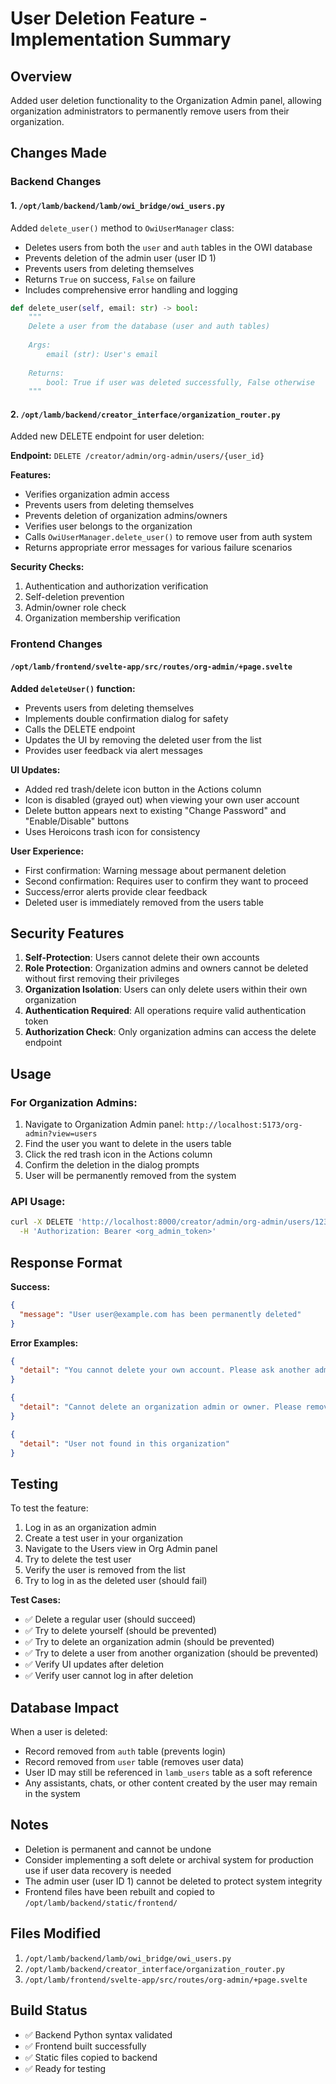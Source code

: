 # User Deletion Feature - Implementation Summary

## Overview
Added user deletion functionality to the Organization Admin panel, allowing organization administrators to permanently remove users from their organization.

## Changes Made

### Backend Changes

#### 1. `/opt/lamb/backend/lamb/owi_bridge/owi_users.py`
Added `delete_user()` method to `OwiUserManager` class:
- Deletes users from both the `user` and `auth` tables in the OWI database
- Prevents deletion of the admin user (user ID 1)
- Prevents users from deleting themselves
- Returns `True` on success, `False` on failure
- Includes comprehensive error handling and logging

```python
def delete_user(self, email: str) -> bool:
    """
    Delete a user from the database (user and auth tables)
    
    Args:
        email (str): User's email
        
    Returns:
        bool: True if user was deleted successfully, False otherwise
    """
```

#### 2. `/opt/lamb/backend/creator_interface/organization_router.py`
Added new DELETE endpoint for user deletion:

**Endpoint:** `DELETE /creator/admin/org-admin/users/{user_id}`

**Features:**
- Verifies organization admin access
- Prevents users from deleting themselves
- Prevents deletion of organization admins/owners
- Verifies user belongs to the organization
- Calls `OwiUserManager.delete_user()` to remove user from auth system
- Returns appropriate error messages for various failure scenarios

**Security Checks:**
1. Authentication and authorization verification
2. Self-deletion prevention
3. Admin/owner role check
4. Organization membership verification

### Frontend Changes

#### `/opt/lamb/frontend/svelte-app/src/routes/org-admin/+page.svelte`

**Added `deleteUser()` function:**
- Prevents users from deleting themselves
- Implements double confirmation dialog for safety
- Calls the DELETE endpoint
- Updates the UI by removing the deleted user from the list
- Provides user feedback via alert messages

**UI Updates:**
- Added red trash/delete icon button in the Actions column
- Icon is disabled (grayed out) when viewing your own user account
- Delete button appears next to existing "Change Password" and "Enable/Disable" buttons
- Uses Heroicons trash icon for consistency

**User Experience:**
- First confirmation: Warning message about permanent deletion
- Second confirmation: Requires user to confirm they want to proceed
- Success/error alerts provide clear feedback
- Deleted user is immediately removed from the users table

## Security Features

1. **Self-Protection**: Users cannot delete their own accounts
2. **Role Protection**: Organization admins and owners cannot be deleted without first removing their privileges
3. **Organization Isolation**: Users can only delete users within their own organization
4. **Authentication Required**: All operations require valid authentication token
5. **Authorization Check**: Only organization admins can access the delete endpoint

## Usage

### For Organization Admins:

1. Navigate to Organization Admin panel: `http://localhost:5173/org-admin?view=users`
2. Find the user you want to delete in the users table
3. Click the red trash icon in the Actions column
4. Confirm the deletion in the dialog prompts
5. User will be permanently removed from the system

### API Usage:

```bash
curl -X DELETE 'http://localhost:8000/creator/admin/org-admin/users/123' \
  -H 'Authorization: Bearer <org_admin_token>'
```

## Response Format

**Success:**
```json
{
  "message": "User user@example.com has been permanently deleted"
}
```

**Error Examples:**
```json
{
  "detail": "You cannot delete your own account. Please ask another administrator to delete your account if needed."
}
```

```json
{
  "detail": "Cannot delete an organization admin or owner. Please remove their admin privileges first."
}
```

```json
{
  "detail": "User not found in this organization"
}
```

## Testing

To test the feature:

1. Log in as an organization admin
2. Create a test user in your organization
3. Navigate to the Users view in Org Admin panel
4. Try to delete the test user
5. Verify the user is removed from the list
6. Try to log in as the deleted user (should fail)

**Test Cases:**
- ✅ Delete a regular user (should succeed)
- ✅ Try to delete yourself (should be prevented)
- ✅ Try to delete an organization admin (should be prevented)
- ✅ Try to delete a user from another organization (should be prevented)
- ✅ Verify UI updates after deletion
- ✅ Verify user cannot log in after deletion

## Database Impact

When a user is deleted:
- Record removed from `auth` table (prevents login)
- Record removed from `user` table (removes user data)
- User ID may still be referenced in `lamb_users` table as a soft reference
- Any assistants, chats, or other content created by the user may remain in the system

## Notes

- Deletion is permanent and cannot be undone
- Consider implementing a soft delete or archival system for production use if user data recovery is needed
- The admin user (user ID 1) cannot be deleted to protect system integrity
- Frontend files have been rebuilt and copied to `/opt/lamb/backend/static/frontend/`

## Files Modified

1. `/opt/lamb/backend/lamb/owi_bridge/owi_users.py`
2. `/opt/lamb/backend/creator_interface/organization_router.py`
3. `/opt/lamb/frontend/svelte-app/src/routes/org-admin/+page.svelte`

## Build Status

- ✅ Backend Python syntax validated
- ✅ Frontend built successfully
- ✅ Static files copied to backend
- ✅ Ready for testing
